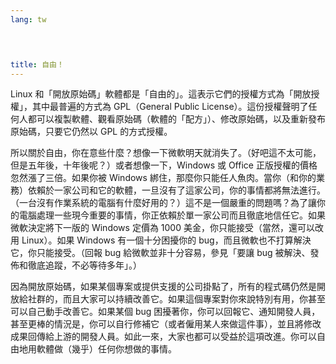 ```yaml
---
lang: tw
﻿



title: 自由！
---
```


Linux 和「開放原始碼」軟體都是「自由的」。這表示它們的授權方式為「開放授權」，其中最普遍的方式為 GPL（General Public License）。這份授權聲明了任何人都可以複製軟體、觀看原始碼（軟體的「配方」）、修改原始碼，以及重新發布原始碼，只要它仍然以 GPL 的方式授權。

所以關於自由，你在意些什麼？想像一下微軟明天就消失了。（好吧這不太可能，但是五年後，十年後呢？）或者想像一下，Windows 或 Office 正版授權的價格忽然漲了三倍。如果你被 Windows 綁住，那麼你只能任人魚肉。當你（和你的業務）依賴於一家公司和它的軟體，一旦沒有了這家公司，你的事情都將無法進行。（一台沒有作業系統的電腦有什麼好用的？）這不是一個嚴重的問題嗎？為了讓你的電腦處理一些現今重要的事情，你正依賴於單一家公司而且徹底地信任它。如果微軟決定將下一版的 Windows 定價為 1000 美金，你只能接受（當然，還可以改用 Linux）。如果 Windows 有一個十分困擾你的 bug，而且微軟也不打算解決它，你只能接受。（回報 bug 給微軟並非十分容易，參見「要讓 bug 被解決、發佈和徹底追蹤，不必等待多年」。）

因為開放原始碼，如果某個專案或提供支援的公司掛點了，所有的程式碼仍然是開放給社群的，而且大家可以持續改善它。如果這個專案對你來說特別有用，你甚至可以自己動手改善它。如果某個 bug 困擾著你，你可以回報它、通知開發人員，甚至更棒的情況是，你可以自行修補它（或者僱用某人來做這件事），並且將修改成果回傳給上游的開發人員。如此一來，大家也都可以受益於這項改進。你可以自由地用軟體做（幾乎）任何你想做的事情。




 